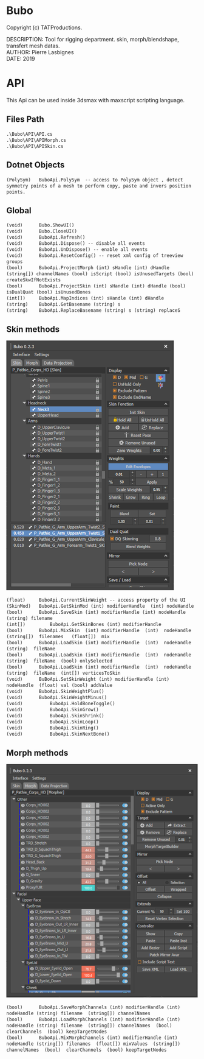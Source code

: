 # Bubo

Copyright (c) TATProductions.

DESCRIPTION: Tool for rigging department. skin, morph/blendshape, transfert mesh datas.<br />
AUTHOR: Pierre Lasbignes<br />
DATE: 2019<br />


# API

This Api can be used inside 3dsmax with maxscript scripting language.

## Files Path 
	.\Bubo\API\API.cs
	.\Bubo\API\APIMorph.cs
	.\Bubo\API\APISkin.cs

## Dotnet Objects
	(PolySym)  	BuboApi.PolySym  -- access to PolySym object , detect symmetry points of a mesh to perform copy, paste and invers position points. 

## Global
	(void)		Bubo.ShowUI() 
	(void)		Bubo.CloseUI()
	(void)		BuboApi.Refresh() 
	(void)		BuboApi.Dispose() -- disable all events
	(void)		BuboApi.UnDispose() -- enable all events
	(void)		BuboApi.ResetConfig() -- reset xml config of treeview groups
	(bool)  	BuboApi.ProjectMorph (int) sHandle (int) dHandle (string[]) channelNames (bool) isScript (bool) isUnusedTargets (bool) createSkwIfNotExists
	(bool)  	BuboApi.ProjectSkin (int) sHandle (int) dHandle (bool) isDualQuat (bool) isUnusedBones
	(int[]) 	BuboApi.MapIndices (int) sHandle (int) dHandle
	(string) 	BuboApi.GetBasename (string) s
	(string) 	BuboApi.ReplaceBasename (string) s (string) replaceS

## Skin methods

![alt text](Capture_Skin.PNG)

	(float) 	BuboApi.CurrentSkinWeight -- access property of the UI
	(SkinMod) 	BuboApi.GetSkinMod (int) modifierHandle  (int) nodeHandle
	(bool)		BuboApi.SaveSkin (int) modifierHandle (int) nodeHandle  (string) filename
	(int[])     	BuboApi.GetSkinBones (int) modifierHandle
	(bool)		BuboApi.MixSkin  (int) modifierHandle  (int)  nodeHandle  (string[])  filenames   (float[])  mix
	(bool)  	BuboApi.LoadSkin (int) modifierHandle  (int)  nodeHandle  (string)  fileName
	(bool)		BuboApi.LoadSkin (int) modifierHandle  (int)  nodeHandle  (string)  fileName  (bool) onlySelected
	(bool)		BuboApi.LoadSkin (int) modifierHandle  (int)  nodeHandle  (string)  fileName  (int[]) verticesToSkin
	(void) 		BuBoApi.SetSkinWeight (int) modifierHandle (int) nodeHandle  (float) val (bool) addValue 
	(void)		BuboApi.SkinWeightPlus()
	(void)		BuboApi.SkinWeightMinus()
	(void)      	BuboApi.HoldBoneToggle()
	(void)      	BuboApi.SkinGrow()
	(void)      	BuboApi.SkinShrink()
	(void)      	BuboApi.SkinLoop()
	(void)      	BuboApi.SkinRing()
	(void)      	BuboApi.SkinNextBone()
	

## Morph methods

![alt text](Capture_Morph.PNG)

	(bool) 		BuboApi.SaveMorphChannels (int) modifierHandle (int) nodeHandle (string) filename  (string[]) channelNames
	(bool) 		BuboApi.LoadMorphChannels (int) modifierHandle (int) nodeHandle (string) filename  (string[]) channelNames  (bool) clearChannels  (bool) keepTargetNodes
	(bool) 		BuboApi.MixMorphChannels (int) modifierHandle (int) nodeHandle (string[]) filenames  (float[]) mixValues  (string[])  channelNames  (bool)  clearChannels  (bool) keepTargetNodes
